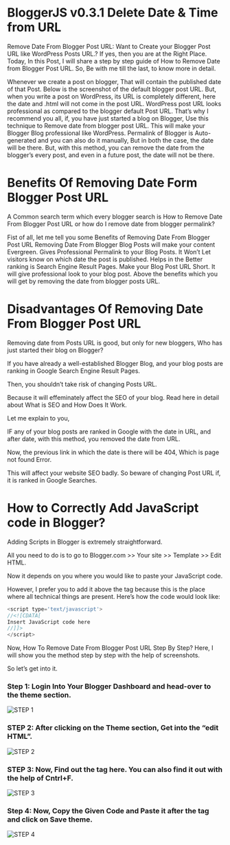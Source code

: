 # BloggerJS v0.3.1 Delete Date & Time from URL

Remove Date From Blogger Post URL: Want to Create your Blogger Post URL like WordPress Posts URL.?
If yes, then you are at the Right Place.
Today, In this Post, I will share a step by step guide of How to Remove Date from Blogger Post URL.
So, Be with me till the last, to know more in detail.

Whenever we create a post on blogger,
That will contain the published date of that Post. Below is the screenshot of the default blogger post URL.
But, when you write a post on WordPress, its URL is completely different, here the date and .html will not come in the post URL.
WordPress post URL looks professional as compared to the blogger default Post URL. That’s why I recommend you all, if, you have just started a blog on Blogger,
Use this technique to Remove date from blogger post URL. This will make your Blogger Blog professional like WordPress.
Permalink of Blogger is Auto-generated and you can also do it manually, But in both the case, the date will be there.
But, with this method, you can remove the date from the blogger’s every post, and even in a future post, the date will not be there.

# Benefits Of Removing Date Form Blogger Post URL
A Common search term which every blogger search is How to Remove Date From Blogger Post URL or how do I remove date from blogger permalink?

Fist of all, let me tell you some Benefits of Removing Date From Blogger Post URL
Removing Date From Blogger Blog Posts will make your content Evergreen.
Gives Professional Permalink to your Blog Posts.
It Won’t Let visitors know on which date the post is published.
Helps in the Better ranking is Search Engine Result Pages.
Make your Blog Post URL Short.
It will give professional look to your blog post.
Above the benefits which you will get by removing the date from blogger posts URL.

# Disadvantages Of Removing Date From Blogger Post URL
Removing date from Posts URL is good, but only for new bloggers, Who has just started their blog on Blogger?

If you have already a well-established Blogger Blog, and your blog posts are ranking in Google Search Engine Result Pages.

Then, you shouldn’t take risk of changing Posts URL.

Because it will effeminately affect the SEO of your blog. Read here in detail about What is SEO and How Does It Work.

Let me explain to you,

IF any of your blog posts are ranked in Google with the date in URL, and after date, with this method, you removed the date from URL.

Now, the previous link in which the date is there will be 404, Which is page not found Error.

This will affect your website SEO badly. So beware of changing Post URL if, it is ranked in Google Searches.

# How to Correctly Add JavaScript code in Blogger?

Adding Scripts in Blogger is extremely straightforward.

All you need to do is to go to Blogger.com >> Your site >> Template >> Edit HTML. 

Now it depends on you where you would like to paste your JavaScript code. 

However, I prefer you to add it above the </head> tag because this is the place where all technical things are present. Here’s how the code would look like:

```js
<script type='text/javascript'>
//<![CDATA[
Insert JavaScript code here
//]]>
</script>
```

Now, How To Remove Date From Blogger Post URL Step By Step?
Here, I will show you the method step by step with the help of screenshots.

So let’s get into it.
### Step 1: Login Into Your Blogger Dashboard and head-over to the theme section.
![STEP 1](./apply-step-1.png)
### STEP 2: After clicking on the Theme section, Get into the “edit HTML”.
![STEP 2](./apply-step-2.png)
### STEP 3: Now, Find out the <head> tag here. You can also find it out with the help of Cntrl+F.
![STEP 3](./apply-step-3.png)
### Step 4: Now, Copy the Given Code and Paste it after the <head> tag and click on Save theme.
![STEP 4](./apply-step-4.png)
